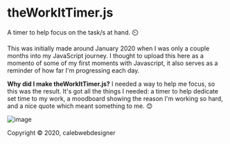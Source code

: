 # theWorkItTimer.js
A timer to help focus on the task/s at hand. ⏲️ 

This was initially made around January 2020 when I was only a couple months into my JavaScript journey. I thought to upload this here as a momento of some of my first moments with Javascript, it also serves as a reminder of how far I'm progressing each day.

**Why did I make theWorkItTimer.js?**
I needed a way to help me focus, so this was the result. It's got all the things I needed: a timer to help dedicate set time to my work, a moodboard showing the reason I'm working so hard, and a nice quote which meant something to me. 😊

![image](https://github.com/calebwebdesigner/theWorkItTimer.js/blob/main/screenshot.png) 

Copyright © 2020, calebwebdesigner

